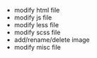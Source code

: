 - modify html file
- modify js file
- modify less file
- modify scss file
- add/rename/delete image
- modify misc file
